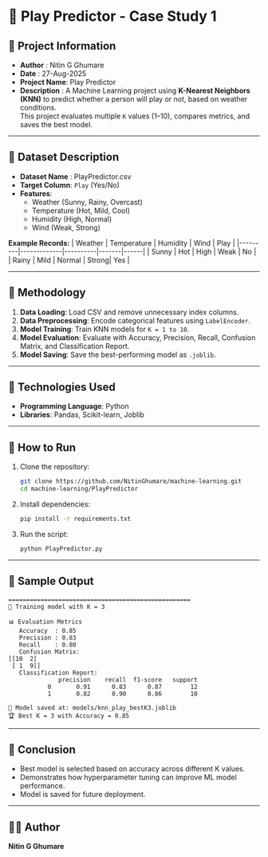# 📌 Play Predictor - Case Study 1

## 🔹 Project Information
- **Author**      : Nitin G Ghumare  
- **Date**        : 27-Aug-2025  
- **Project Name**: Play Predictor  
- **Description** : A Machine Learning project using **K-Nearest Neighbors (KNN)** to predict whether a person will play or not, based on weather conditions.  
  This project evaluates multiple `K` values (1–10), compares metrics, and saves the best model.

---

## 🔹 Dataset Description
- **Dataset Name** : PlayPredictor.csv  
- **Target Column**: `Play` (Yes/No)  
- **Features**:
  - Weather (Sunny, Rainy, Overcast)  
  - Temperature (Hot, Mild, Cool)  
  - Humidity (High, Normal)  
  - Wind (Weak, Strong)  

**Example Records:**
| Weather | Temperature | Humidity | Wind  | Play |
|---------|-------------|----------|-------|------|
| Sunny   | Hot         | High     | Weak  | No   |
| Rainy   | Mild        | Normal   | Strong| Yes  |

---

## 🔹 Methodology
1. **Data Loading**: Load CSV and remove unnecessary index columns.  
2. **Data Preprocessing**: Encode categorical features using `LabelEncoder`.  
3. **Model Training**: Train KNN models for `K = 1 to 10`.  
4. **Model Evaluation**: Evaluate with Accuracy, Precision, Recall, Confusion Matrix, and Classification Report.  
5. **Model Saving**: Save the best-performing model as `.joblib`.  

---

## 🔹 Technologies Used
- **Programming Language**: Python  
- **Libraries**: Pandas, Scikit-learn, Joblib  

---

## 🔹 How to Run
1. Clone the repository:
   ```bash
   git clone https://github.com/NitinGhumare/machine-learning.git
   cd machine-learning/PlayPredictor
   ```

2. Install dependencies:
   ```bash
   pip install -r requirements.txt
   ```

3. Run the script:
   ```bash
   python PlayPredictor.py
   ```

---

## 🔹 Sample Output
```
===================================================
🔹 Training model with K = 3

📊 Evaluation Metrics
   Accuracy  : 0.85
   Precision : 0.83
   Recall    : 0.80
   Confusion Matrix:
[[10  2]
 [ 1  9]]
   Classification Report:
              precision    recall  f1-score   support
           0       0.91      0.83      0.87        12
           1       0.82      0.90      0.86        10

💾 Model saved at: models/knn_play_bestK3.joblib
🏆 Best K = 3 with Accuracy = 0.85
```

---

## 🔹 Conclusion
- Best model is selected based on accuracy across different K values.  
- Demonstrates how hyperparameter tuning can improve ML model performance.  
- Model is saved for future deployment.  

---

## 👨‍💻 Author
**Nitin G Ghumare**  
